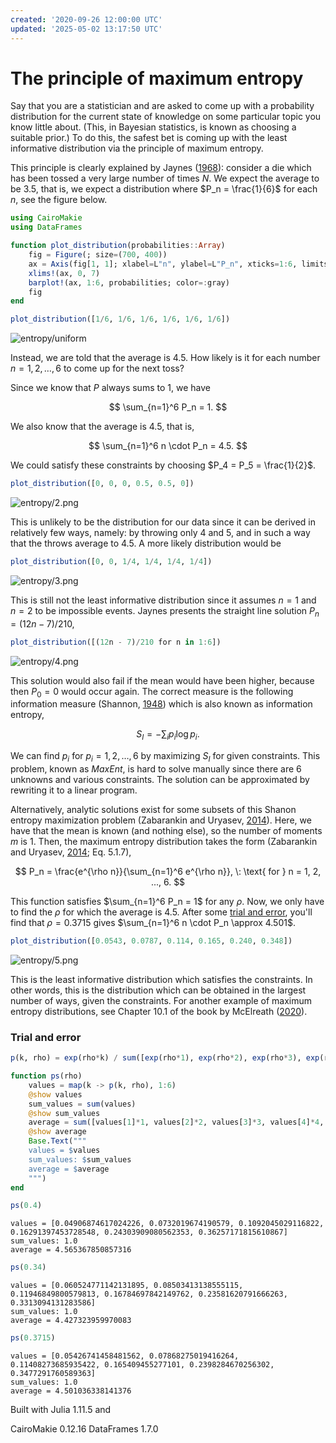 ```yaml
---
created: '2020-09-26 12:00:00 UTC'
updated: '2025-05-02 13:17:50 UTC'
---
```


# The principle of maximum entropy

Say that you are a statistician and are asked to come up with a probability distribution for the current state of knowledge on some particular topic you know little about.
(This, in Bayesian statistics, is known as choosing a suitable prior.)
To do this, the safest bet is coming up with the least informative distribution via the principle of maximum entropy.

This principle is clearly explained by Jaynes ([1968](https://doi.org/10.1109/TSSC.1968.300117)):
consider a die which has been tossed a very large number of times $N$.
We expect the average to be 3.5, that is, we expect a distribution where $P_n = \frac{1}{6}$ for each $n$, see the figure below.

```julia
using CairoMakie
using DataFrames
```

```julia
function plot_distribution(probabilities::Array)
    fig = Figure(; size=(700, 400))
    ax = Axis(fig[1, 1]; xlabel=L"n", ylabel=L"P_n", xticks=1:6, limits=(nothing, (0, 1)), height=200)
    xlims!(ax, 0, 7)
    barplot!(ax, 1:6, probabilities; color=:gray)
    fig
end
```

```julia
plot_distribution([1/6, 1/6, 1/6, 1/6, 1/6, 1/6])
```

![entropy/uniform](/files/78ae67de78daceea)

Instead, we are told that the average is $4.5$.
How likely is it for each number $n = 1,2, \ldots, 6$ to come up for the next toss?

Since we know that $P$ always sums to 1, we have

$$
\sum_{n=1}^6 P_n = 1.
$$

We also know that the average is $4.5$, that is,

$$
\sum_{n=1}^6 n \cdot P_n = 4.5.
$$

We could satisfy these constraints by choosing $P_4 = P_5 = \frac{1}{2}$.

```julia
plot_distribution([0, 0, 0, 0.5, 0.5, 0])
```

![entropy/2.png](/files/3016d5aeae39bd32)

This is unlikely to be the distribution for our data since it can be derived in relatively few ways, namely: by throwing only $4$ and $5$, and in such a way that the throws average to $4.5$.
A more likely distribution would be

```julia
plot_distribution([0, 0, 1/4, 1/4, 1/4, 1/4])
```

![entropy/3.png](/files/4581f2cfcd84d0c9)

This is still not the least informative distribution since it assumes $n = 1$ and $n = 2$ to be impossible events.
Jaynes presents the straight line solution $P_n = (12n - 7)/210$,

```julia
plot_distribution([(12n - 7)/210 for n in 1:6])
```

![entropy/4.png](/files/f11ff23f13249ab3)

This solution would also fail if the mean would have been higher, because then $P_0 = 0$ would occur again.
The correct measure is the following information measure (Shannon, [1948](https://doi.org/10.1002/j.1538-7305.1948.tb01338.x)) which is also known as information entropy,

$$
S_I = - \sum_i p_i \log p_i.
$$

We can find $p_i$ for $p_i = 1, 2, \ldots, 6$ by maximizing $S_I$ for given constraints.
This problem, known as *MaxEnt*, is hard to solve manually since there are $6$ unknowns and various constraints.
The solution can be approximated by rewriting it to a linear program.

Alternatively, analytic solutions exist for some subsets of this Shanon entropy maximization problem (Zabarankin and Uryasev, [2014](https://doi.org/10.1007/978-1-4614-8471-4_5)).
Here, we have that the mean is known (and nothing else), so the number of moments $m$ is $1$.
Then, the maximum entropy distribution takes the form (Zabarankin and Uryasev, [2014](https://doi.org/10.1007/978-1-4614-8471-4_5); Eq. 5.1.7),

$$
P_n = \frac{e^{\rho n}}{\sum_{n=1}^6 e^{\rho n}}, \: \text{ for } n = 1, 2, ..., 6.
$$

This function satisfies $\sum_{n=1}^6 P_n = 1$ for any $\rho$.
Now, we only have to find the $\rho$ for which the average is $4.5$.
After some [trial and error](#trial-and-error), you'll find that $\rho = 0.3715$ gives $\sum_{n=1}^6 n \cdot P_n \approx 4.501$.

```julia
plot_distribution([0.0543, 0.0787, 0.114, 0.165, 0.240, 0.348])
```

![entropy/5.png](/files/741aa378365ed6cc)

This is the least informative distribution which satisfies the constraints. In other words, this is the distribution which can be obtained in the largest number of ways, given the constraints. For another example of maximum entropy distributions, see Chapter 10.1 of the book by McElreath ([2020](https://doi.org/10.1201/9780429029608)).

### Trial and error

```julia
p(k, rho) = exp(rho*k) / sum([exp(rho*1), exp(rho*2), exp(rho*3), exp(rho*4), exp(rho*5), exp(rho*6)])
```

```julia
function ps(rho)
    values = map(k -> p(k, rho), 1:6)
    @show values
    sum_values = sum(values)
    @show sum_values
    average = sum([values[1]*1, values[2]*2, values[3]*3, values[4]*4, values[5]*5, values[6]*6])
    @show average
    Base.Text("""
    values = $values
    sum_values: $sum_values
    average = $average
    """)
end
```

```julia
ps(0.4)
```

```raw
values = [0.04906874617024226, 0.0732019674190579, 0.1092045029116822, 0.16291397453728548, 0.24303909080562353, 0.36257171815610867]
sum_values: 1.0
average = 4.565367850857316
```

```julia
ps(0.34)
```

```raw
values = [0.060524771142131895, 0.08503413138555115, 0.11946849800579813, 0.16784697842149762, 0.23581620791666263, 0.3313094131283586]
sum_values: 1.0
average = 4.427323959970083
```

```julia
ps(0.3715)
```

```raw
values = [0.05426741458481562, 0.07868275019416264, 0.11408273685935422, 0.165409455277101, 0.2398284670256302, 0.3477291760589363]
sum_values: 1.0
average = 4.501036338141376
```

Built with Julia 1.11.5 and

CairoMakie 0.12.16
DataFrames 1.7.0

